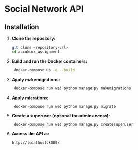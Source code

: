 # Social Network API

## Installation

1. **Clone the repository:**
   ```bash
   git clone <repository-url>
   cd accuknox_assignment

2. **Build and run the Docker containers:**
   ```bash
    docker-compose up -d --build

3. **Apply makemigrations:**
   ```bash
    docker-compose run web python manage.py makemigrations
   
4. **Apply migrations:**
   ```bash
    docker-compose run web python manage.py migrate

5. **Create a superuser (optional for admin access):**
   ```bash
    docker-compose run web python manage.py createsuperuser

6. **Access the API at:**
   ```plaintext
   http://localhost:8000/

    
